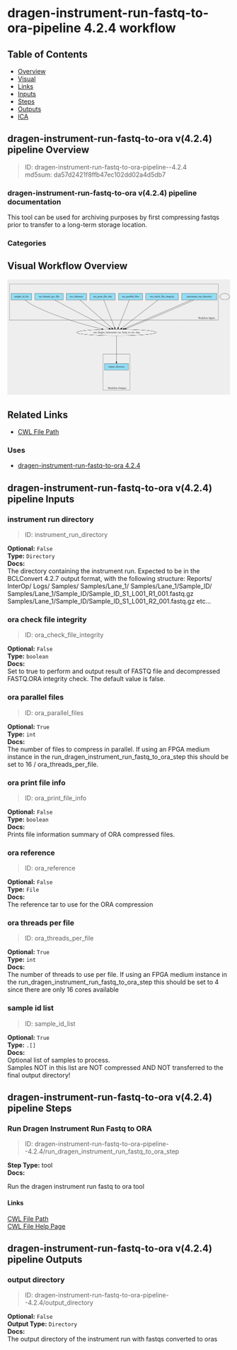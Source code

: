 
dragen-instrument-run-fastq-to-ora-pipeline 4.2.4 workflow
==========================================================

## Table of Contents
  
- [Overview](#dragen-instrument-run-fastq-to-ora-v424-pipeline-overview)  
- [Visual](#visual-workflow-overview)  
- [Links](#related-links)  
- [Inputs](#dragen-instrument-run-fastq-to-ora-v424-pipeline-inputs)  
- [Steps](#dragen-instrument-run-fastq-to-ora-v424-pipeline-steps)  
- [Outputs](#dragen-instrument-run-fastq-to-ora-v424-pipeline-outputs)  
- [ICA](#ica)  


## dragen-instrument-run-fastq-to-ora v(4.2.4) pipeline Overview



  
> ID: dragen-instrument-run-fastq-to-ora-pipeline--4.2.4  
> md5sum: da57d2421f8ffb47ec102dd02a4d5db7

### dragen-instrument-run-fastq-to-ora v(4.2.4) pipeline documentation
  
This tool can be used for archiving purposes by first compressing fastqs prior to transfer to a long-term storage location.

### Categories
  


## Visual Workflow Overview
  
[![dragen-instrument-run-fastq-to-ora-pipeline__4.2.4.svg](../../../../images/workflows/dragen-instrument-run-fastq-to-ora-pipeline/4.2.4/dragen-instrument-run-fastq-to-ora-pipeline__4.2.4.svg)](https://github.com/umccr/cwl-ica/raw/main/.github/catalogue/images/workflows/dragen-instrument-run-fastq-to-ora-pipeline/4.2.4/dragen-instrument-run-fastq-to-ora-pipeline__4.2.4.svg)
## Related Links
  
- [CWL File Path](../../../../../../workflows/dragen-instrument-run-fastq-to-ora-pipeline/4.2.4/dragen-instrument-run-fastq-to-ora-pipeline__4.2.4.cwl)  


### Uses
  
- [dragen-instrument-run-fastq-to-ora 4.2.4](../../../tools/dragen-instrument-run-fastq-to-ora/4.2.4/dragen-instrument-run-fastq-to-ora__4.2.4.md)  

  


## dragen-instrument-run-fastq-to-ora v(4.2.4) pipeline Inputs

### instrument run directory



  
> ID: instrument_run_directory
  
**Optional:** `False`  
**Type:** `Directory`  
**Docs:**  
The directory containing the instrument run. Expected to be in the BCLConvert 4.2.7 output format, with the following structure:
  Reports/
  InterOp/
  Logs/
  Samples/
  Samples/Lane_1/
  Samples/Lane_1/Sample_ID/
  Samples/Lane_1/Sample_ID/Sample_ID_S1_L001_R1_001.fastq.gz
  Samples/Lane_1/Sample_ID/Sample_ID_S1_L001_R2_001.fastq.gz
  etc...


### ora check file integrity



  
> ID: ora_check_file_integrity
  
**Optional:** `False`  
**Type:** `boolean`  
**Docs:**  
Set to true to perform and output result of FASTQ file and decompressed FASTQ.ORA integrity check. The default value is false.


### ora parallel files



  
> ID: ora_parallel_files
  
**Optional:** `True`  
**Type:** `int`  
**Docs:**  
The number of files to compress in parallel. If using an FPGA medium instance in the 
run_dragen_instrument_run_fastq_to_ora_step this should be set to 16 / ora_threads_per_file.


### ora print file info



  
> ID: ora_print_file_info
  
**Optional:** `False`  
**Type:** `boolean`  
**Docs:**  
Prints file information summary of ORA compressed files.


### ora reference



  
> ID: ora_reference
  
**Optional:** `False`  
**Type:** `File`  
**Docs:**  
The reference tar to use for the ORA compression


### ora threads per file



  
> ID: ora_threads_per_file
  
**Optional:** `True`  
**Type:** `int`  
**Docs:**  
The number of threads to use per file. If using an FPGA medium instance in the 
run_dragen_instrument_run_fastq_to_ora_step this should be set to 4 since there are only 16 cores available


### sample id list



  
> ID: sample_id_list
  
**Optional:** `True`  
**Type:** `.[]`  
**Docs:**  
Optional list of samples to process.  
Samples NOT in this list are NOT compressed AND NOT transferred to the final output directory!

  


## dragen-instrument-run-fastq-to-ora v(4.2.4) pipeline Steps

### Run Dragen Instrument Run Fastq to ORA


  
> ID: dragen-instrument-run-fastq-to-ora-pipeline--4.2.4/run_dragen_instrument_run_fastq_to_ora_step
  
**Step Type:** tool  
**Docs:**
  
Run the dragen instrument run fastq to ora tool

#### Links
  
[CWL File Path](../../../../../../tools/dragen-instrument-run-fastq-to-ora/4.2.4/dragen-instrument-run-fastq-to-ora__4.2.4.cwl)  
[CWL File Help Page](../../../tools/dragen-instrument-run-fastq-to-ora/4.2.4/dragen-instrument-run-fastq-to-ora__4.2.4.md)  


## dragen-instrument-run-fastq-to-ora v(4.2.4) pipeline Outputs

### output directory



  
> ID: dragen-instrument-run-fastq-to-ora-pipeline--4.2.4/output_directory  

  
**Optional:** `False`  
**Output Type:** `Directory`  
**Docs:**  
The output directory of the instrument run with fastqs converted to oras
  

  

